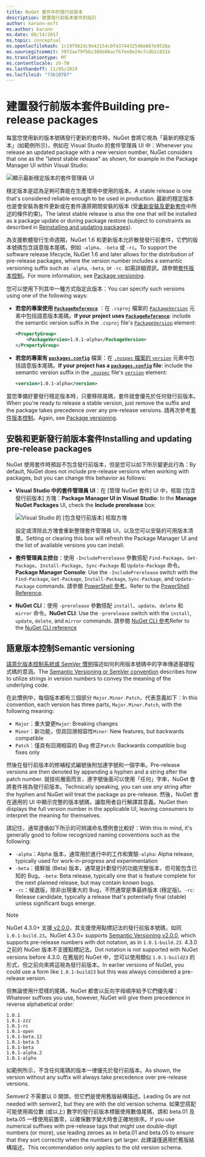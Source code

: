 ```yaml
---
title: NuGet 套件中的發行前版本
description: 建置發行前版本套件的指引
author: karann-msft
ms.author: karann
ms.date: 08/14/2017
ms.topic: conceptual
ms.openlocfilehash: 1c19f962dc9e42154c0f4374432548e867e9538a
ms.sourcegitcommit: 39f2ae79fbbc308e06acf67ee8e24cfcdb2c831b
ms.translationtype: MT
ms.contentlocale: zh-TW
ms.lasthandoff: 11/05/2019
ms.locfileid: "73610707"
---
```

# <a name="building-pre-release-packages"></a><span data-ttu-id="bcda9-103">建置發行前版本套件</span><span class="sxs-lookup"><span data-stu-id="bcda9-103">Building pre-release packages</span></span>

<span data-ttu-id="bcda9-104">每當您使用新的版本號碼發行更新的套件時，NuGet 會將它視為「最新的穩定版本」(如範例所示)，例如在 Visual Studio 的套件管理員 UI 中：</span><span class="sxs-lookup"><span data-stu-id="bcda9-104">Whenever you release an updated package with a new version number, NuGet considers that one as the "latest stable release" as shown, for example in the Package Manager UI within Visual Studio:</span></span>

![顯示最新穩定版本的套件管理員 UI](media/Prerelease_01-LatestStable.png)

<span data-ttu-id="bcda9-106">穩定版本是認為足夠可靠能在生產環境中使用的版本。</span><span class="sxs-lookup"><span data-stu-id="bcda9-106">A stable release is one that's considered reliable enough to be used in production.</span></span> <span data-ttu-id="bcda9-107">最新的穩定版本也是會安裝為套件更新或在套件還原期間安裝的版本 (受[重新安裝及更新套件](../consume-packages/reinstalling-and-updating-packages.md)中所述的條件約束)。</span><span class="sxs-lookup"><span data-stu-id="bcda9-107">The latest stable release is also the one that will be installed as a package update or during package restore (subject to constraints as described in [Reinstalling and updating packages](../consume-packages/reinstalling-and-updating-packages.md)).</span></span>

<span data-ttu-id="bcda9-108">為支援軟體發行生命週期，NuGet 1.6 和更新版本允許散發發行前套件，它們的版本號碼包含語意版本尾碼，例如 `-alpha`、`-beta` 或 `-rc`。</span><span class="sxs-lookup"><span data-stu-id="bcda9-108">To support the software release lifecycle, NuGet 1.6 and later allows for the distribution of pre-release packages, where the version number includes a semantic versioning suffix such as `-alpha`, `-beta`, or `-rc`.</span></span> <span data-ttu-id="bcda9-109">如需詳細資訊，請參閱[套件版本控制](../concepts/package-versioning.md#pre-release-versions)。</span><span class="sxs-lookup"><span data-stu-id="bcda9-109">For more information, see [Package versioning](../concepts/package-versioning.md#pre-release-versions).</span></span>

<span data-ttu-id="bcda9-110">您可以使用下列其中一種方式指定此版本：</span><span class="sxs-lookup"><span data-stu-id="bcda9-110">You can specify such versions using one of the following ways:</span></span>

- <span data-ttu-id="bcda9-111">**若您的專案使用 [`PackageReference`](../consume-packages/package-references-in-project-files.md)** ：在 `.csproj` 檔案的 [`PackageVersion`](/dotnet/core/tools/csproj.md#packageversion) 元素中包括語意版本尾碼。</span><span class="sxs-lookup"><span data-stu-id="bcda9-111">**If your project uses [`PackageReference`](../consume-packages/package-references-in-project-files.md)**: include the semantic version suffix in the `.csproj` file's [`PackageVersion`](/dotnet/core/tools/csproj.md#packageversion) element:</span></span>

    ```xml
    <PropertyGroup>
        <PackageVersion>1.0.1-alpha</PackageVersion>
    </PropertyGroup>
    ```

- <span data-ttu-id="bcda9-112">**若您的專案有 [`packages.config`](../reference/packages-config.md)** 檔案：在 [`.nuspec`](../reference/nuspec.md)[ 檔案的 `version`](../reference/nuspec.md#version) 元素中包括語意版本尾碼。</span><span class="sxs-lookup"><span data-stu-id="bcda9-112">**If your project has a [`packages.config`](../reference/packages-config.md) file**: include the semantic version suffix in the [`.nuspec`](../reference/nuspec.md) file's [`version`](../reference/nuspec.md#version) element:</span></span>

    ```xml
    <version>1.0.1-alpha</version>
    ```

<span data-ttu-id="bcda9-113">當您準備好要發行穩定版本時，只要移除尾碼，套件就會優先於任何發行前版本。</span><span class="sxs-lookup"><span data-stu-id="bcda9-113">When you're ready to release a stable version, just remove the suffix and the package takes precedence over any pre-release versions.</span></span> <span data-ttu-id="bcda9-114">請再次參考[套件版本控制](../concepts/package-versioning.md#pre-release-versions)。</span><span class="sxs-lookup"><span data-stu-id="bcda9-114">Again, see [Package versioning](../concepts/package-versioning.md#pre-release-versions).</span></span>

## <a name="installing-and-updating-pre-release-packages"></a><span data-ttu-id="bcda9-115">安裝和更新發行前版本套件</span><span class="sxs-lookup"><span data-stu-id="bcda9-115">Installing and updating pre-release packages</span></span>

<span data-ttu-id="bcda9-116">NuGet 使用套件時預設不包含發行前版本，但是您可以如下所示變更此行為：</span><span class="sxs-lookup"><span data-stu-id="bcda9-116">By default, NuGet does not include pre-release versions when working with packages, but you can change this behavior as follows:</span></span>

- <span data-ttu-id="bcda9-117">**Visual Studio 中的套件管理員 UI**：在 [管理 NuGet 套件] UI 中，核取 [包含發行前版本] 方塊：</span><span class="sxs-lookup"><span data-stu-id="bcda9-117">**Package Manager UI in Visual Studio**: In the **Manage NuGet Packages** UI, check the **Include prerelease** box:</span></span>

    ![Visual Studio 的 [包含發行前版本] 核取方塊](media/Prerelease_02-CheckPrerelease.png)

    <span data-ttu-id="bcda9-119">設定或清除此方塊會重新整理套件管理員 UI，以及您可以安裝的可用版本清單。</span><span class="sxs-lookup"><span data-stu-id="bcda9-119">Setting or clearing this box will refresh the Package Manager UI and the list of available versions you can install.</span></span>

- <span data-ttu-id="bcda9-120">**套件管理員主控台**：使用 `-IncludePrerelease` 參數搭配 `Find-Package`、`Get-Package`、`Install-Package`、`Sync-Package` 和 `Update-Package` 命令。</span><span class="sxs-lookup"><span data-stu-id="bcda9-120">**Package Manager Console**: Use the `-IncludePrerelease` switch with the `Find-Package`, `Get-Package`, `Install-Package`, `Sync-Package`, and `Update-Package` commands.</span></span> <span data-ttu-id="bcda9-121">請參閱 [PowerShell 參考](../reference/powershell-reference.md)。</span><span class="sxs-lookup"><span data-stu-id="bcda9-121">Refer to the [PowerShell Reference](../reference/powershell-reference.md).</span></span>

- <span data-ttu-id="bcda9-122">**NuGet CLI**：使用 `-prerelease` 參數搭配 `install`、`update`、`delete` 和 `mirror` 命令。</span><span class="sxs-lookup"><span data-stu-id="bcda9-122">**NuGet CLI**: Use the `-prerelease` switch with the `install`, `update`, `delete`, and `mirror` commands.</span></span> <span data-ttu-id="bcda9-123">請參閱 [NuGet CLI 參考](../reference/nuget-exe-cli-reference.md)</span><span class="sxs-lookup"><span data-stu-id="bcda9-123">Refer to the [NuGet CLI reference](../reference/nuget-exe-cli-reference.md)</span></span>

## <a name="semantic-versioning"></a><span data-ttu-id="bcda9-124">語意版本控制</span><span class="sxs-lookup"><span data-stu-id="bcda9-124">Semantic versioning</span></span>

<span data-ttu-id="bcda9-125">[語意化版本控制系統或 SemVer 慣例](https://semver.org/spec/v1.0.0.html)描述如何利用版本號碼中的字串傳遞基礎程式碼的意涵。</span><span class="sxs-lookup"><span data-stu-id="bcda9-125">The [Semantic Versioning or SemVer convention](https://semver.org/spec/v1.0.0.html) describes how to utilize strings in version numbers to convey the meaning of the underlying code.</span></span>

<span data-ttu-id="bcda9-126">在此慣例中，每個版本都有三個部分 `Major.Minor.Patch`，代表意義如下：</span><span class="sxs-lookup"><span data-stu-id="bcda9-126">In this convention, each version has three parts, `Major.Minor.Patch`, with the following meaning:</span></span>

- <span data-ttu-id="bcda9-127">`Major`：重大變更</span><span class="sxs-lookup"><span data-stu-id="bcda9-127">`Major`: Breaking changes</span></span>
- <span data-ttu-id="bcda9-128">`Minor`：新功能，但具回溯相容性</span><span class="sxs-lookup"><span data-stu-id="bcda9-128">`Minor`: New features, but backwards compatible</span></span>
- <span data-ttu-id="bcda9-129">`Patch`：僅具有回溯相容的 Bug 修正</span><span class="sxs-lookup"><span data-stu-id="bcda9-129">`Patch`: Backwards compatible bug fixes only</span></span>

<span data-ttu-id="bcda9-130">然後在發行前版本的修補程式編號後附加連字號和一個字串。</span><span class="sxs-lookup"><span data-stu-id="bcda9-130">Pre-release versions are then denoted by appending a hyphen and a string after the patch number.</span></span> <span data-ttu-id="bcda9-131">就技術層面而言，連字號後面可以使用「任何」字串，NuGet 會將套件視為發行前版本。</span><span class="sxs-lookup"><span data-stu-id="bcda9-131">Technically speaking, you can use *any* string after the hyphen and NuGet will treat the package as pre-release.</span></span> <span data-ttu-id="bcda9-132">然後，NuGet 會在適用的 UI 中顯示完整的版本號碼，讓取用者自行解譯其意義。</span><span class="sxs-lookup"><span data-stu-id="bcda9-132">NuGet then displays the full version number in the applicable UI, leaving consumers to interpret the meaning for themselves.</span></span>

<span data-ttu-id="bcda9-133">請記住，通常遵循如下所示的可辨識命名慣例會比較好：</span><span class="sxs-lookup"><span data-stu-id="bcda9-133">With this in mind, it's generally good to follow recognized naming conventions such as the following:</span></span>

- <span data-ttu-id="bcda9-134">`-alpha`：Alpha 版本，通常用於進行中的工作和實驗</span><span class="sxs-lookup"><span data-stu-id="bcda9-134">`-alpha`: Alpha release, typically used for work-in-progress and experimentation</span></span>
- <span data-ttu-id="bcda9-135">`-beta`：搶鮮版 (Beta) 版本，通常是計劃發行的功能完整版本，但可能包含已知的 Bug。</span><span class="sxs-lookup"><span data-stu-id="bcda9-135">`-beta`: Beta release, typically one that is feature complete for the next planned release, but may contain known bugs.</span></span>
- <span data-ttu-id="bcda9-136">`-rc`：候選版，除非出現重大的 Bug，不然通常是準最終版本 (穩定版)。</span><span class="sxs-lookup"><span data-stu-id="bcda9-136">`-rc`: Release candidate, typically a release that's potentially final (stable) unless significant bugs emerge.</span></span>

> [!Note]
> <span data-ttu-id="bcda9-137">NuGet 4.3.0+ 支援[ v2.0.0](https://semver.org/spec/v2.0.0.html)，其支援使用點標記法的發行前版本號碼，如同 `1.0.1-build.23`。</span><span class="sxs-lookup"><span data-stu-id="bcda9-137">NuGet 4.3.0+ supports [Semantic Versioning v2.0.0](https://semver.org/spec/v2.0.0.html), which supports pre-release numbers with dot notation, as in `1.0.1-build.23`.</span></span> <span data-ttu-id="bcda9-138">4\.3.0 之前的 NuGet 版本不支援點標記法。</span><span class="sxs-lookup"><span data-stu-id="bcda9-138">Dot notation is not supported with NuGet versions before 4.3.0.</span></span> <span data-ttu-id="bcda9-139">在舊版的 NuGet 中，您可以使用類似 `1.0.1-build23` 的形式，但之前向來將這視為發行前版本。</span><span class="sxs-lookup"><span data-stu-id="bcda9-139">In earlier versions of NuGet, you could use a form like `1.0.1-build23` but this was always considered a pre-release version.</span></span>

<span data-ttu-id="bcda9-140">但無論使用什麼樣的尾碼，NuGet 都會以反向字母順序給予它們優先權：</span><span class="sxs-lookup"><span data-stu-id="bcda9-140">Whatever suffixes you use, however, NuGet will give them precedence in reverse alphabetical order:</span></span>

    1.0.1
    1.0.1-zzz
    1.0.1-rc
    1.0.1-open
    1.0.1-beta.12
    1.0.1-beta.5
    1.0.1-beta
    1.0.1-alpha.2
    1.0.1-alpha

<span data-ttu-id="bcda9-141">如範例所示，不含任何尾碼的版本一律優先於發行前版本。</span><span class="sxs-lookup"><span data-stu-id="bcda9-141">As shown, the version without any suffix will always take precedence over pre-release versions.</span></span>

<span data-ttu-id="bcda9-142">Semver2 不需要以 0 開頭，但它們是使用舊版結構描述。</span><span class="sxs-lookup"><span data-stu-id="bcda9-142">Leading 0s are not needed with semver2, but they are with the old version schema.</span></span> <span data-ttu-id="bcda9-143">如果您搭配可能使用兩位數 (或以上) 數字的發行前版本標籤使用數值尾碼，請和 beta.01 及 beta.05 一樣使用前置零，以確保數字變大時會正確地排序。</span><span class="sxs-lookup"><span data-stu-id="bcda9-143">If you use numerical suffixes with pre-release tags that might use double-digit numbers (or more), use leading zeroes as in beta.01 and beta.05 to ensure that they sort correctly when the numbers get larger.</span></span> <span data-ttu-id="bcda9-144">此建議僅適用於舊版結構描述。</span><span class="sxs-lookup"><span data-stu-id="bcda9-144">This recommendation only applies to the old version schema.</span></span>
